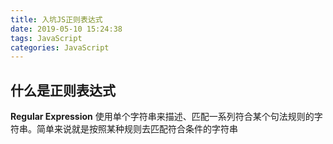 ```yaml
---
title: 入坑JS正则表达式
date: 2019-05-10 15:24:38
tags: JavaScript
categories: JavaScript
---
```


## 什么是正则表达式

**Regular Expression** 使用单个字符串来描述、匹配一系列符合某个句法规则的字符串。简单来说就是按照某种规则去匹配符合条件的字符串
